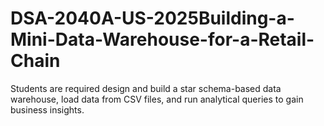 # DSA-2040A-US-2025Building-a-Mini-Data-Warehouse-for-a-Retail-Chain
 Students are required  design and build a star schema-based data warehouse, load data from CSV files, and run analytical queries to gain business insights.
